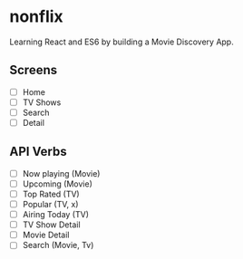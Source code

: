 # nonflix

Learning React and ES6 by building a Movie Discovery App.


## Screens

- [ ] Home
- [ ] TV Shows
- [ ] Search
- [ ] Detail

## API Verbs

- [ ] Now playing (Movie)
- [ ] Upcoming (Movie)
- [ ] Top Rated (TV)
- [ ] Popular (TV, x)
- [ ] Airing Today (TV)
- [ ] TV Show Detail
- [ ] Movie Detail
- [ ] Search (Movie, Tv)